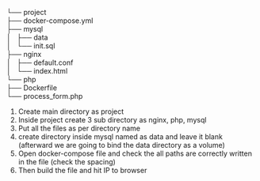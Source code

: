 └── project <br>
    ├── docker-compose.yml <br>
    ├── mysql <br>
    │   ├── data <br>
    │   └── init.sql <br>
    ├── nginx <br>
    │   ├── default.conf <br>
    │   └── index.html <br>
    └── php <br>
        ├── Dockerfile <br>
        └── process_form.php <br>
1. Create main directory as project <br>
2. Inside project create 3 sub directory as nginx, php, mysql <br>
3. Put all the files as per directory name <br>
4. create directory inside mysql named as data and leave it blank (afterward we are going to bind the data directory as a volume) <br>
5. Open docker-compose file and check the all paths are correctly written in the file (check the spacing) <br>
6. Then build the file and hit IP to browser <br>

